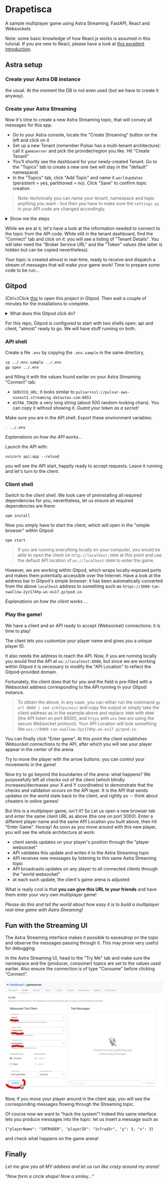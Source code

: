 # Drapetisca

A sample multiplayer game using Astra Streaming, FastAPI, React and Websockets

Note: some basic knowledge of how React.js works is assumed in this tutorial.
If you are new to React, please have a look at
[this excellent introduction](https://github.com/datastaxdevs/react-basics).

## Astra setup

### Create your Astra DB instance

the usual. At the moment the DB is not even used (but we have to create it anyway).

### Create your Astra Streaming

Now it's time to create a new Astra Streaming topic, that will convey all messages
for this app.

- Go to your Astra console, locate the "Create Streaming" button on the left and click on it
- Set up a new Tenant (remember Pulsar has a multi-tenant architecture): call it `gameserver` and pick the provider/region you like. Hit "Create Tenant"
- You'll shortly see the dashboard for your newly-created Tenant. Go to the "Topics" tab to create a new one (we will stay in the "default" namespace)
- In the "Topics" tab, click "Add Topic" and name it `worldupdates` (persistent = yes, partitioned = no). Click "Save" to confirm topic creation

> Note: technically you can name your tenant, namespace and topic anything you want - but then you have to make sure the `settings.py` in your API code are changed accordingly.

<details><summary>Show me the steps</summary>
    <img src="https://github.com/hemidactylus/drapetisca/raw/main/images/astra_create_streaming_topic.gif?raw=true" />
</details>

While we are at it, let's have a look at the information needed to connect to the topic
from the API code. While still in the tenant dashboard, find the "Connect" tab and click on it: you will see a listing of "Tenant Details".
You will later need the "Broker Service URL" and the "Token" values (the latter is hidden but can be copied nevertheless).

Your topic is created almost in real-time, ready to receive and dispatch a stream of messages that will make your game work!
Time to prepare some code to be run...

## Gitpod

(Ctrl+)Click [this](https://gitpod.io/#https://github.com/hemidactylus/drapetisca)
to open this project in Gitpod. Then wait a couple of minutes for the
installations to complete.

<details><summary>What does this Gitpod click do?</summary>

- An IDE is started on a virtual machine in the cloud
- this repo is cloned there
- some initialization scripts are run (some dependencies get installed)
- Gitpod offers a full IDE: you can work there, edit files, run commands in the console, use an internal browser, etc.

</details>

For this repo, Gitpod is configured to start with two shells open:
api and client, "almost" ready to go. We will have stuff running on both.

### API shell

Create a file `.env` by copying the `.env.sample` in the same directory,

    cp ../.env.sample ../.env
    gp open ../.env

and filling it with the values found earlier
on your Astra Streaming "Connect" tab:

- `SERVICE_URL`: it looks similar to `pulsar+ssl://pulsar-aws-useast2.streaming.datastax.com:6651`
- `ASTRA_TOKEN`: a very long string (about 500 random-looking chars). You can copy it without showing it. _Guard your token as a secret!_

Make sure you are in the API shell. Export these environment variables:

    . ../.env

_Explanations on how the API works..._

Launch the API with:

    uvicorn api:app --reload

you will see the API start, happily ready to accept requests. Leave it running and let's turn to the client.

### Client shell

Switch to the client shell. We took care of preinstalling all required dependencies for you;
nevertheless, let us ensure all required dependencies are there:

    npm install

Now you simply have to start the client, which will open in the "simple browser" within Gitpod:

    npm start

> If you are running everything locally on your computer, you would be able
> to open the client on `http://localhost:3000` at this point and use the
> default API location of `ws://localhost:8000` to enter the game.

However, we are working within Gitpod, which wraps locally-exposed ports
and makes them potentially accessible over the Internet.
Have a look at the address bar
in Gitpod's simple browser: it has been automatically converted from the
above `localhost` address to something such as
`https://3000-tan-swallow-2yz174hp.ws-eu17.gitpod.io`.

_Explanations on how the client works ..._

### Play the game!

We have a client and an API ready to accept (Websocket) connections:
it is time to play!

The client lets you customize your player name and gives you a unique player ID.

It also needs the address to reach the API. Now, if you are running locally you
would find the API at `ws://localhost:8000`, but since
we are working within Gitpod it is necessary to modify
the "API Location" to reflect the Gitpod-provided domain.

Fortunately, the client does that for you and the field is pre-filled
with a Websocket address corresponding to the API running in your Gitpod
instance.

> To obtain the above, in any case, you can either run the command
> `gp url 8000 | sed s/https/wss/` and copy
> the output or simply take the client address as in the example above and replace
> `3000` with `8000` (the API listen on port 8000), and `https` with `wss`
> (we are using the secure Websocket protocol). Your API Location will look
> something like `wss://8000-tan-swallow-2yz174hp.ws-eu17.gitpod.io`.

You can finally click "Enter game". At this point the client establishes
Websocket connections to the API, after which you will see your player appear
in the center of the arena.

Try to move the player with the arrow buttons: you can control your movements
in the game!

Now try to go beyond the boundaries of the arena: what happens? We purposefully
left all checks out of the client (which blindly increases/decreases your X and Y
coordinates) to demonstrate that the checks and validation occurs on the API layer.
It is the API that sends updates on the world state back to the client, and
rightly so -- think about cheaters in online games!

But this is a _multiplayer_ game, isn't it? So Let us open a new
browser tab and enter the same client URL as above (the one on port 3000).
Enter a different player name and the same API Location you built above, then
hit "Enter Game". Hooray! As soon as you move around with this new player,
you will see the whole architecture at work:

- client sends updates on your player's position through the "player websocket"
- API validates this update and writes it to the Astra Streaming topic
- API receives new messages by listening to this same Astra Streaming topic
- API broadcasts updates on any player to all connected clients through the "world websocket"
- at each such update, the client's game arena is adjusted

What is really cool is that **you can give this URL to your friends** and have them
enter your very own multiplayer game!

_Please do this and tell the world about how easy it is to build a multiplayer real-time
game with Astra Streaming!_

## Fun with the Streaming UI

The Astra Streaming interface makes it possible to eavesdrop on the topic and
observe the messages passing through it. This may prove very useful for
debugging.

In the Astra Streaming UI, head to the "Try Me" tab and make sure the namespace
and the (producer, consumer) topics are set to the values used earlier. Also
ensure the connection is of type "Consume" before clicking "Connect".

![astra-ui-topic-connection](images/eavesdrop-marked.png)

Now, if you move your player around in the client app, you will see the
corresponding messages flowing through the Streaming topic.

Of course now we want to "hack the system"! Indeed this same interface lets
you produce messages into the topic: let us insert a message such as

    {"playerName": "INTRUDER", "playerID": "1n7rud3r", "y": 3, "x": 3}

and check what happens on the game arena!

## Finally

_Let me give you all MY address and let us run like crazy around my arena!_

_"Now form a circle shape! Now a smiley..."_
